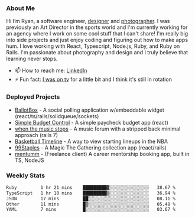 ### About Me
Hi I’m Ryan, a software engineer, [designer](https://www.denvermullets.com/video) and [photographer](https://www.denvermullets.com/). I was previously an Art Director in the sports world and I'm currently working for an agency where I work on some cool stuff that I can't share! I'm really big into side projects and just enjoy coding and figuring out how to make apps hum. I love working with React, Typescript, Node.js, Ruby, and Ruby on Rails. I'm passionate about photography and design and I truly believe that learning never stops.

- 📫 How to reach me: [LinkedIn](https://www.linkedin.com/in/ryanvaznis)
- ⚡ Fun fact: [I was on tv](https://vimeo.com/381425882) for a little bit and I think it's still in rotation

### Deployed Projects
- [BallotBox](https://voteballotbox.com/) - A social polling application w/embeddable widget (react/ts/rails/solidqueue/sockets)
- [Simple Budget Control](https://simplebudgetcontrol.com/) - A simple paycheck budget app (react)
- [when the music stops](https://whenthemusicstops.net) - A music forum with a stripped back minimal approach (rails 7)
- [Basketball Timeline](https://basketball-timeline.com/?team=PHO&year=2023) - A way to view starting lineups in the NBA
- [99Staples](https://www.99staples.com/collections/denvermullets/9) - A Magic The Gathering collection app (react/rails)
- [mentumm](https://portal.mentumm.com/) - (Freelance client) A career mentorship booking app, built in TS, NodeJS

### Weekly Stats
<!--START_SECTION:waka-->

```txt
Ruby         1 hr 21 mins    █████████▓░░░░░░░░░░░░░░░   38.67 %
TypeScript   1 hr 18 mins    █████████▒░░░░░░░░░░░░░░░   36.94 %
JSON         17 mins         ██░░░░░░░░░░░░░░░░░░░░░░░   08.11 %
Other        11 mins         █▒░░░░░░░░░░░░░░░░░░░░░░░   05.48 %
YAML         7 mins          █░░░░░░░░░░░░░░░░░░░░░░░░   03.67 %
```

<!--END_SECTION:waka-->
